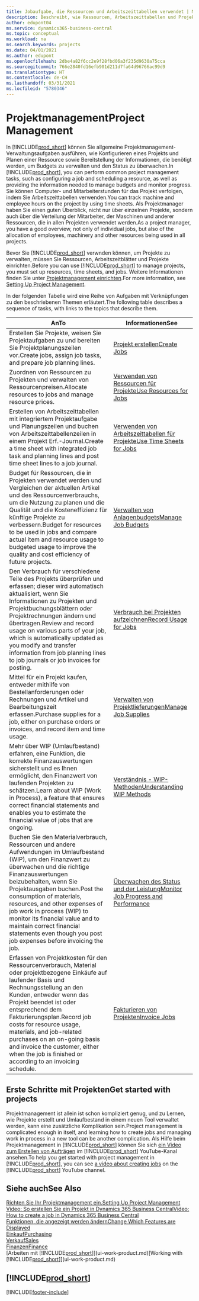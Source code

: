 ```yaml
---
title: Jobaufgabe, die Ressourcen und Arbeitszeittabellen verwendet | Microsoft Docs
description: Beschreibt, wie Ressourcen, Arbeitszeittabellen und Projekte genutzt werden, um Projekte zu verwalten.
author: edupont04
ms.service: dynamics365-business-central
ms.topic: conceptual
ms.workload: na
ms.search.keywords: projects
ms.date: 04/01/2021
ms.author: edupont
ms.openlocfilehash: 2dbe4a82f6cc2e9f28fbd06a3f235d9630a75cca
ms.sourcegitcommit: 766e2840fd16efb901d211d7fa64d96766ac99d9
ms.translationtype: HT
ms.contentlocale: de-CH
ms.lasthandoff: 03/31/2021
ms.locfileid: "5780346"
---
```

# <a name="project-management"></a><span data-ttu-id="32560-103">Projektmanagement</span><span class="sxs-lookup"><span data-stu-id="32560-103">Project Management</span></span>
<span data-ttu-id="32560-104">In [!INCLUDE[prod_short](includes/prod_short.md)] können Sie allgemeine Projektmanagement-Verwaltungsaufgaben ausführen, wie Konfigurieren eines Projekts und Planen einer Ressource sowie Bereitstellung der Informationen, die benötigt werden, um Budgets zu verwalten und den Status zu überwachen.</span><span class="sxs-lookup"><span data-stu-id="32560-104">In [!INCLUDE[prod_short](includes/prod_short.md)], you can perform common project management tasks, such as configuring a job and scheduling a resource, as well as providing the information needed to manage budgets and monitor progress.</span></span> <span data-ttu-id="32560-105">Sie können Computer- und Mitarbeiterstunden für das Projekt verfolgen, indem Sie Arbeitszeittabellen verwenden.</span><span class="sxs-lookup"><span data-stu-id="32560-105">You can track machine and employee hours on the project by using time sheets.</span></span> <span data-ttu-id="32560-106">Als Projektmanager haben Sie einen guten Überblick, nicht nur über einzelnen Projekte, sondern auch über die Verteilung der Mitarbeiter, der Maschinen und anderer Ressourcen, die in allen Projekten verwendet werden.</span><span class="sxs-lookup"><span data-stu-id="32560-106">As a project manager, you have a good overview, not only of individual jobs, but also of the allocation of employees, machinery and other resources being used in all projects.</span></span>

<span data-ttu-id="32560-107">Bevor Sie [!INCLUDE[prod_short](includes/prod_short.md)] verwnden können, um Projekte zu verwalten, müssen Sie Ressourcen, Arbeitszeitblätter und Projekte einrichten.</span><span class="sxs-lookup"><span data-stu-id="32560-107">Before you can use [!INCLUDE[prod_short](includes/prod_short.md)] to manage projects, you must set up resources, time sheets, and jobs.</span></span> <span data-ttu-id="32560-108">Weitere Informationen finden Sie unter [Projektmanagement einrichten](projects-setup-projects.md).</span><span class="sxs-lookup"><span data-stu-id="32560-108">For more information, see [Setting Up Project Management](projects-setup-projects.md).</span></span>  

<span data-ttu-id="32560-109">In der folgenden Tabelle wird eine Reihe von Aufgaben mit Verknüpfungen zu den beschriebenen Themen erläutert.</span><span class="sxs-lookup"><span data-stu-id="32560-109">The following table describes a sequence of tasks, with links to the topics that describe them.</span></span>

| <span data-ttu-id="32560-110">An</span><span class="sxs-lookup"><span data-stu-id="32560-110">To</span></span> | <span data-ttu-id="32560-111">Informationen</span><span class="sxs-lookup"><span data-stu-id="32560-111">See</span></span> |
| --- | --- |
| <span data-ttu-id="32560-112">Erstellen Sie Projekte, weisen Sie Projektaufgaben zu und bereiten Sie Projektplanungszeilen vor.</span><span class="sxs-lookup"><span data-stu-id="32560-112">Create jobs, assign job tasks, and prepare job planning lines.</span></span> |[<span data-ttu-id="32560-113">Projekt erstellen</span><span class="sxs-lookup"><span data-stu-id="32560-113">Create Jobs</span></span>](projects-how-create-jobs.md) |
| <span data-ttu-id="32560-114">Zuordnen von Ressourcen zu Projekten und verwalten von Ressourcenpreisen.</span><span class="sxs-lookup"><span data-stu-id="32560-114">Allocate resources to jobs and manage resource prices.</span></span> |[<span data-ttu-id="32560-115">Verwenden von Ressourcen für Projekte</span><span class="sxs-lookup"><span data-stu-id="32560-115">Use Resources for Jobs</span></span>](projects-how-use-resources.md) |
| <span data-ttu-id="32560-116">Erstellen von Arbeitszeittabellen mit integriertem Projektaufgabe und Planungszeilen und buchen von Arbeitszeittabellenzeilen in einem Projekt Erf.-Journal.</span><span class="sxs-lookup"><span data-stu-id="32560-116">Create a time sheet with integrated job task and planning lines and post time sheet lines to a job journal.</span></span> |[<span data-ttu-id="32560-117">Verwenden von Arbeitszeittabellen für Projekte</span><span class="sxs-lookup"><span data-stu-id="32560-117">Use Time Sheets for Jobs</span></span>](projects-how-use-time-sheets.md) |
| <span data-ttu-id="32560-118">Budget für Ressourcen, die in Projekten verwendet werden und Vergleichen der aktuellen Artikel und des Ressourcenverbrauchs, um die Nutzung zu planen und die Qualität und die Kosteneffizienz für künftige Projekte zu verbessern.</span><span class="sxs-lookup"><span data-stu-id="32560-118">Budget for resources to be used in jobs and compare actual item and resource usage to budgeted usage to improve the quality and cost efficiency of future projects.</span></span> |[<span data-ttu-id="32560-119">Verwalten von Anlagenbudgets</span><span class="sxs-lookup"><span data-stu-id="32560-119">Manage Job Budgets</span></span>](projects-how-manage-budgets.md) |
| <span data-ttu-id="32560-120">Den Verbrauch für verschiedene Teile des Projekts überprüfen und erfassen; dieser wird automatisch aktualisiert, wenn Sie Informationen zu Projekten und Projektbuchungsblättern oder Projektrechnungen ändern und übertragen.</span><span class="sxs-lookup"><span data-stu-id="32560-120">Review and record usage on various parts of your job, which is automatically updated as you modify and transfer information from job planning lines to job journals or job invoices for posting.</span></span> |[<span data-ttu-id="32560-121">Verbrauch bei Projekten aufzeichnen</span><span class="sxs-lookup"><span data-stu-id="32560-121">Record Usage for Jobs</span></span>](projects-how-record-job-usage.md) |
| <span data-ttu-id="32560-122">Mittel für ein Projekt kaufen, entweder mithilfe von Bestellanforderungen oder Rechnungen und Artikel und Bearbeitungszeit erfassen.</span><span class="sxs-lookup"><span data-stu-id="32560-122">Purchase supplies for a job, either on purchase orders or invoices, and record item and time usage.</span></span> |[<span data-ttu-id="32560-123">Verwalten von Projektlieferungen</span><span class="sxs-lookup"><span data-stu-id="32560-123">Manage Job Supplies</span></span>](projects-how-manage-project-supplies.md) |
| <span data-ttu-id="32560-124">Mehr über WIP (Umlaufbestand) erfahren, eine Funktion, die korrekte Finanzauswertungen sicherstellt und es Ihnen ermöglicht, den Finanzwert von laufenden Projekten zu schätzen.</span><span class="sxs-lookup"><span data-stu-id="32560-124">Learn about WIP (Work in Process), a feature that ensures correct financial statements and enables you to estimate the financial value of jobs that are ongoing.</span></span> |[<span data-ttu-id="32560-125">Verständnis - WIP-Methoden</span><span class="sxs-lookup"><span data-stu-id="32560-125">Understanding WIP Methods</span></span>](projects-understanding-wip.md) |
| <span data-ttu-id="32560-126">Buchen Sie den Materialverbrauch, Ressourcen und andere Aufwendungen im Umlaufbestand (WIP), um den Finanzwert zu überwachen und die richtige Finanzauswertungen beizubehalten, wenn Sie Projektausgaben buchen.</span><span class="sxs-lookup"><span data-stu-id="32560-126">Post the consumption of materials, resources, and other expenses of job work in process (WIP) to monitor its financial value and to maintain correct financial statements even though you post job expenses before invoicing the job.</span></span> |[<span data-ttu-id="32560-127">Überwachen des Status und der Leistung</span><span class="sxs-lookup"><span data-stu-id="32560-127">Monitor Job Progress and Performance</span></span>](projects-how-monitor-progress-performance.md) |
| <span data-ttu-id="32560-128">Erfassen von Projektkosten für den Ressourcenverbrauch, Material oder projektbezogene Einkäufe auf laufender Basis und Rechnungsstellung an den Kunden, entweder wenn das Projekt beendet ist oder entsprechend dem Fakturierungsplan.</span><span class="sxs-lookup"><span data-stu-id="32560-128">Record job costs for resource usage, materials, and job-related purchases on an on-going basis and invoice the customer, either when the job is finished or according to an invoicing schedule.</span></span> |[<span data-ttu-id="32560-129">Fakturieren von Projekten</span><span class="sxs-lookup"><span data-stu-id="32560-129">Invoice Jobs</span></span>](projects-how-invoice-jobs.md) |

## <a name="get-started-with-projects"></a><span data-ttu-id="32560-130">Erste Schritte mit Projekten</span><span class="sxs-lookup"><span data-stu-id="32560-130">Get started with projects</span></span>

<span data-ttu-id="32560-131">Projektmanagement ist allein ist schon kompliziert genug, und zu Lernen, wie Projekte erstellt und Umlaufbestand in einem neuen Tool verwaltet werden, kann eine zusätzliche Komplikation sein.</span><span class="sxs-lookup"><span data-stu-id="32560-131">Project management is complicated enough in itself, and learning how to create jobs and managing work in process in a new tool can be another complication.</span></span> <span data-ttu-id="32560-132">Als Hilfe beim Projektmanagement in [!INCLUDE[prod_short](includes/prod_short.md)] können Sie sich [ein Video zum Erstellen von Aufträgen](https://www.youtube.com/watch?v=VqaPWr7BWmw) im [!INCLUDE[prod_short](includes/prod_short.md)] YouTube-Kanal ansehen.</span><span class="sxs-lookup"><span data-stu-id="32560-132">To help you get started with project management in [!INCLUDE[prod_short](includes/prod_short.md)], you can see [a video about creating jobs](https://www.youtube.com/watch?v=VqaPWr7BWmw) on the [!INCLUDE[prod_short](includes/prod_short.md)] YouTube channel.</span></span>  

## <a name="see-also"></a><span data-ttu-id="32560-133">Siehe auch</span><span class="sxs-lookup"><span data-stu-id="32560-133">See Also</span></span>

[<span data-ttu-id="32560-134">Richten Sie Ihr Projektmanagement ein.</span><span class="sxs-lookup"><span data-stu-id="32560-134">Setting Up Project Management</span></span>](projects-setup-projects.md)  
[<span data-ttu-id="32560-135">Video: So erstellen Sie ein Projekt in Dynamics 365 Business Central</span><span class="sxs-lookup"><span data-stu-id="32560-135">Video: How to create a job in Dynamics 365 Business Central</span></span>](https://www.youtube.com/watch?v=VqaPWr7BWmw)  
[<span data-ttu-id="32560-136">Funktionen, die angezeigt werden ändern</span><span class="sxs-lookup"><span data-stu-id="32560-136">Change Which Features are Displayed</span></span>](ui-experiences.md)  
[<span data-ttu-id="32560-137">Einkauf</span><span class="sxs-lookup"><span data-stu-id="32560-137">Purchasing</span></span>](purchasing-manage-purchasing.md)  
[<span data-ttu-id="32560-138">Verkauf</span><span class="sxs-lookup"><span data-stu-id="32560-138">Sales</span></span>](sales-manage-sales.md)  
[<span data-ttu-id="32560-139">Finanzen</span><span class="sxs-lookup"><span data-stu-id="32560-139">Finance</span></span>](finance.md)  
<span data-ttu-id="32560-140">[Arbeiten mit [!INCLUDE[prod_short](includes/prod_short.md)]](ui-work-product.md)</span><span class="sxs-lookup"><span data-stu-id="32560-140">[Working with [!INCLUDE[prod_short](includes/prod_short.md)]](ui-work-product.md)</span></span>  

## [!INCLUDE[prod_short](includes/free_trial_md.md)]  


[!INCLUDE[footer-include](includes/footer-banner.md)]